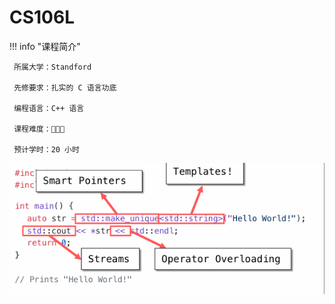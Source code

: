# CS106L

!!! info "课程简介"

     所属大学：Standford
     
     先修要求：扎实的 C 语言功底
     
     编程语言：C++ 语言
     
     课程难度：🌟🌟🌟
     
     预计学时：20 小时



<img src="post_content/index/image-20250315172806095.png" style="display: block; margin: 0 auto;" alt="image-20250315172806095" style="zoom:80%;" />



